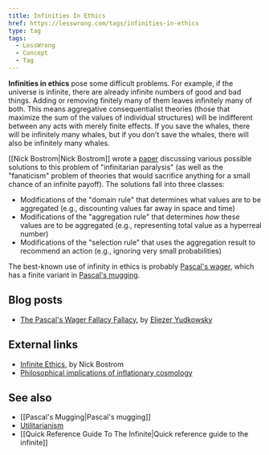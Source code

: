```yaml
---
title: Infinities In Ethics
href: https://lesswrong.com/tags/infinities-in-ethics
type: tag
tags:
  - LessWrong
  - Concept
  - Tag
---
```


**Infinities in ethics** pose some difficult problems. For example, if the universe is infinite, there are already infinite numbers of good and bad things. Adding or removing finitely many of them leaves infinitely many of both. This means aggregative consequentialist theories (those that maximize the sum of the values of individual structures) will be indifferent between any acts with merely finite effects. If you save the whales, there will be infinitely many whales, but if you don't save the whales, there will also be infinitely many whales.

[[Nick Bostrom|Nick Bostrom]] wrote a [paper](http://www.nickbostrom.com/ethics/infinite.pdf) discussing various possible solutions to this problem of "infinitarian paralysis" (as well as the "fanaticism" problem of theories that would sacrifice anything for a small chance of an infinite payoff). The solutions fall into three classes:

*   Modifications of the "domain rule" that determines what values are to be aggregated (e.g., discounting values far away in space and time)
*   Modifications of the "aggregation rule" that determines *how* these values are to be aggregated (e.g., representing total value as a hyperreal number)
*   Modifications of the "selection rule" that uses the aggregation result to recommend an action (e.g., ignoring very small probabilities)

The best-known use of infinity in ethics is probably [Pascal's wager](http://en.wikipedia.org/wiki/Pascal's_Wager), which has a finite variant in [Pascal's mugging](https://www.lesswrong.com/tag/pascal-s-mugging).

Blog posts
----------

*   [The Pascal's Wager Fallacy Fallacy](http://lesswrong.com/lw/z0/the_pascals_wager_fallacy_fallacy/), by [Eliezer Yudkowsky](https://www.lesswrong.com/tag/eliezer-yudkowsky)

External links
--------------

*   [Infinite Ethics](http://www.nickbostrom.com/ethics/infinite.pdf), by Nick Bostrom
*   [Philosophical implications of inflationary cosmology](http://philsci-archive.pitt.edu/1341/)

See also
--------

*   [[Pascal's Mugging|Pascal's mugging]]
*   [Utilitarianism](https://www.lesswrong.com/tag/utilitarianism)
*   [[Quick Reference Guide To The Infinite|Quick reference guide to the infinite]]
